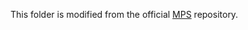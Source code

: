 This folder is modified from the official [MPS](https://github.com/Kwai-Kolors/MPS/tree/main) repository.
